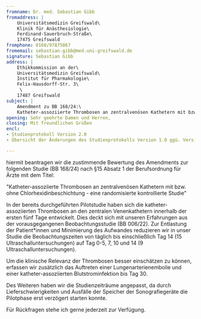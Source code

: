 ```yaml
---
fromname: Dr. med. Sebastian Gibb
fromaddress: |
    Universitätsmedizin Greifswald\
    Klinik für Anästhesiologie\
    Ferdinand-Sauerbruch-Straße\
    17475 Greifswald
fromphone: 0160/97875067
fromemail: sebastian.gibb@med.uni-greifswald.de
signature: Sebastian Gibb
address: |
    Ethikkommission an der\
    Universitätsmedizin Greifswald\
    Institut für Pharmakologie\
    Felix-Hausdorff-Str. 3\
     \
    17487 Greifswald
subject: |
    Amendment zu BB 168/24:\
    Katheter-assoziierte Thrombosen an zentralvenösen Kathetern mit bzw. ohne Chlorhexidinbeschichtung - eine randomisierte kontrollierte Studie
opening: Sehr geehrte Damen und Herren,
closing: Mit freundlichen Grüßen
encl:
- Studienprotokoll Version 2.0
- Übersicht der Änderungen des Studienprotokolls Version 1.0 ggü. Version 2.0

---
```


hiermit beantragen wir die zustimmende Bewertung des Amendments zur folgenden
Studie (BB 168/24) nach §15 Absatz 1 der Berufsordnung für Ärzte mit dem Titel:

"Katheter-assoziierte Thrombosen an zentralvenösen Kathetern mit bzw. ohne Chlorhexidinbeschichtung - eine randomisierte kontrollierte Studie"


In der bereits durchgeführten Pilotstudie haben sich die katheter-assoziierten
Thrombosen an den zentralen Venenkathetern
innerhalb der ersten fünf Tage entwickelt.
Dies deckt sich mit unseren Erfahrungen aus der vorausgegangenen
Beobachtungsstudie (BB 006/22).
Zur Entlastung der Patient\*innen und Minimierung des Aufwandes reduzieren wir
in unser Studie die Beobachtungszeiten von täglich bis einschließlich Tag 14 (15
Ultraschalluntersuchungen) auf Tag 0-5, 7, 10 und 14 (9
Ultraschalluntersuchungen).

Um die klinische Relevanz der Thrombosen besser einschätzen zu können,
erfassen wir zusätzlich das Auftreten einer Lungenarterienembolie und
einer katheter-assoziierten Blutstrominfektion bis Tag 30.

Des Weiteren haben wir die Studienzeiträume angepasst, da durch
Lieferschwierigkeiten und Ausfälle der Speicher der Sonografiegeräte die
Pilotphase erst verzögert starten konnte.

Für Rückfragen stehe ich gerne jederzeit zur Verfügung.
